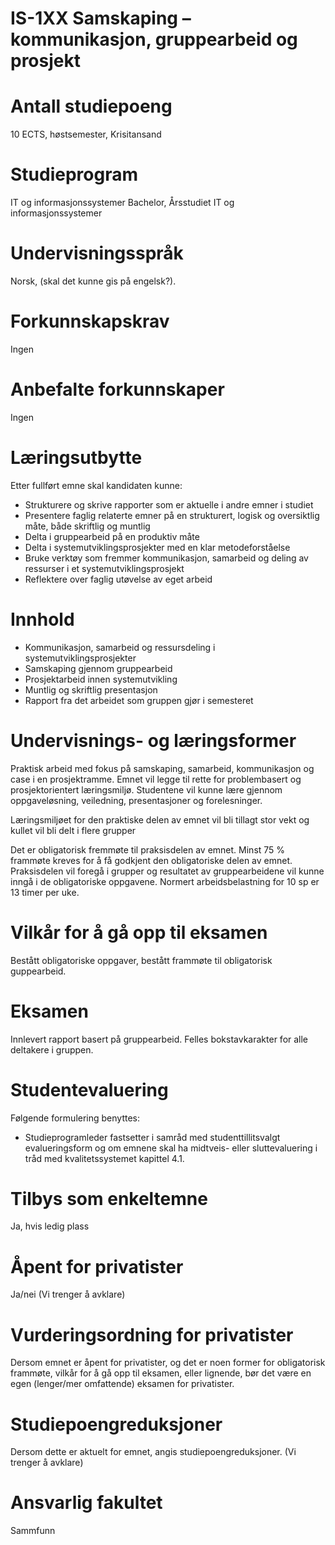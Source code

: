# IS-1XX Samskaping – kommunikasjon, gruppearbeid og prosjekt
# Antall studiepoeng
10 ECTS, høstsemester, Krisitansand
# Studieprogram
IT og informasjonssystemer Bachelor, Årsstudiet IT og informasjonssystemer
# Undervisningsspråk
Norsk, (skal det kunne gis på engelsk?).
# Forkunnskapskrav
Ingen
# Anbefalte forkunnskaper
Ingen
# Læringsutbytte
Etter fullført emne skal kandidaten kunne:
* Strukturere og skrive rapporter som er aktuelle i andre emner i studiet
* Presentere faglig relaterte emner på en strukturert, logisk og oversiktlig måte, både skriftlig og muntlig
* Delta i gruppearbeid på en produktiv måte
* Delta i systemutviklingsprosjekter med en klar metodeforståelse
* Bruke verktøy som fremmer kommunikasjon, samarbeid og deling av ressurser i et systemutviklingsprosjekt
* Reflektere over faglig utøvelse av eget arbeid
# Innhold
- Kommunikasjon, samarbeid og ressursdeling i systemutviklingsprosjekter
- Samskaping gjennom gruppearbeid
- Prosjektarbeid innen systemutvikling
- Muntlig og skriftlig presentasjon
- Rapport fra det arbeidet som gruppen gjør i semesteret
# Undervisnings- og læringsformer
Praktisk arbeid med fokus på samskaping, samarbeid, kommunikasjon og case i en prosjektramme. Emnet vil legge til rette for problembasert og prosjektorientert læringsmiljø. Studentene vil kunne lære gjennom oppgaveløsning, veiledning, presentasjoner og forelesninger.

Læringsmiljøet for den praktiske delen av emnet vil bli tillagt stor vekt og kullet vil bli delt i flere grupper

Det er obligatorisk fremmøte til praksisdelen av emnet. Minst 75 % frammøte kreves for å få godkjent den obligatoriske delen av emnet. Praksisdelen vil foregå i grupper og resultatet av gruppearbeidene vil kunne inngå i de obligatoriske oppgavene. 
Normert arbeidsbelastning for 10 sp er 13 timer per uke.
# Vilkår for å gå opp til eksamen
Bestått obligatoriske oppgaver, bestått frammøte til obligatorisk guppearbeid. 
# Eksamen
Innlevert rapport basert på gruppearbeid. Felles bokstavkarakter for alle deltakere i gruppen.
# Studentevaluering
Følgende formulering benyttes:
- Studieprogramleder fastsetter i samråd med studenttillitsvalgt evalueringsform og om emnene skal ha midtveis- eller sluttevaluering i tråd med kvalitetssystemet kapittel 4.1.
# Tilbys som enkeltemne
Ja, hvis ledig plass
# Åpent for privatister
Ja/nei (Vi trenger å avklare)
# Vurderingsordning for privatister
Dersom emnet er åpent for privatister, og det er noen former for obligatorisk frammøte, vilkår for å gå opp til eksamen, eller lignende, bør det være en egen (lenger/mer omfattende) eksamen for privatister.
# Studiepoengreduksjoner
Dersom dette er aktuelt for emnet, angis studiepoengreduksjoner. (Vi trenger å avklare)
# Ansvarlig fakultet
Sammfunn
